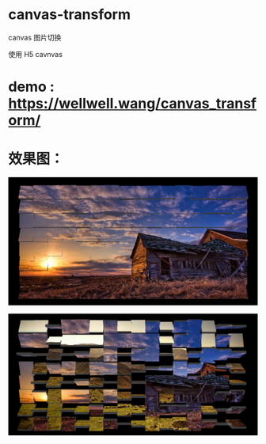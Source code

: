 # canvas-transform
canvas 图片切换

使用 H5 cavnvas 

# demo : https://wellwell.wang/canvas_transform/


# 效果图：

![image](https://github.com/17881055/canvas-threejs-transform/blob/master/images/demo1.jpg)

![image](https://github.com/17881055/canvas-threejs-transform/blob/master/images/demo2.jpg)